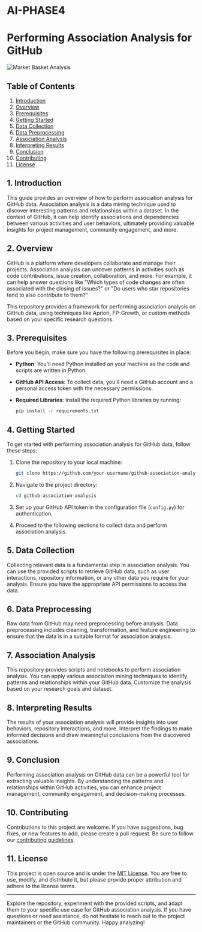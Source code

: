 # AI-PHASE4
# Performing Association Analysis for GitHub

![Market Basket Analysis]( https://encrypted-tbn0.gstatic.com/images?q=tbn:ANd9GcSeW4Zj3-Ic6MIDtcN3HU1FXPnjsvPOhdRPTQ&usqp=CAU)

## Table of Contents
1. [Introduction](#introduction)
2. [Overview](#overview)
3. [Prerequisites](#prerequisites)
4. [Getting Started](#getting-started)
5. [Data Collection](#data-collection)
6. [Data Preprocessing](#data-preprocessing)
7. [Association Analysis](#association-analysis)
8. [Interpreting Results](#interpreting-results)
9. [Conclusion](#conclusion)
10. [Contributing](#contributing)
11. [License](#license)

## 1. Introduction

This guide provides an overview of how to perform association analysis for GitHub data. Association analysis is a data mining technique used to discover interesting patterns and relationships within a dataset. In the context of GitHub, it can help identify associations and dependencies between various activities and user behaviors, ultimately providing valuable insights for project management, community engagement, and more.

## 2. Overview

GitHub is a platform where developers collaborate and manage their projects. Association analysis can uncover patterns in activities such as code contributions, issue creation, collaboration, and more. For example, it can help answer questions like "Which types of code changes are often associated with the closing of issues?" or "Do users who star repositories tend to also contribute to them?"

This repository provides a framework for performing association analysis on GitHub data, using techniques like Apriori, FP-Growth, or custom methods based on your specific research questions.

## 3. Prerequisites

Before you begin, make sure you have the following prerequisites in place:

- **Python**: You'll need Python installed on your machine as the code and scripts are written in Python.

- **GitHub API Access**: To collect data, you'll need a GitHub account and a personal access token with the necessary permissions. 

- **Required Libraries**: Install the required Python libraries by running:
   ```bash
   pip install -r requirements.txt
   ```

## 4. Getting Started

To get started with performing association analysis for GitHub data, follow these steps:

1. Clone the repository to your local machine:
   ```bash
   git clone https://github.com/your-username/github-association-analysis.git
   ```

2. Navigate to the project directory:
   ```bash
   cd github-association-analysis
   ```

3. Set up your GitHub API token in the configuration file (`config.py`) for authentication.

4. Proceed to the following sections to collect data and perform association analysis.

## 5. Data Collection

Collecting relevant data is a fundamental step in association analysis. You can use the provided scripts to retrieve GitHub data, such as user interactions, repository information, or any other data you require for your analysis. Ensure you have the appropriate API permissions to access the data.

## 6. Data Preprocessing

Raw data from GitHub may need preprocessing before analysis. Data preprocessing includes cleaning, transformation, and feature engineering to ensure that the data is in a suitable format for association analysis.

## 7. Association Analysis

This repository provides scripts and notebooks to perform association analysis. You can apply various association mining techniques to identify patterns and relationships within your GitHub data. Customize the analysis based on your research goals and dataset.

## 8. Interpreting Results

The results of your association analysis will provide insights into user behaviors, repository interactions, and more. Interpret the findings to make informed decisions and draw meaningful conclusions from the discovered associations.

## 9. Conclusion

Performing association analysis on GitHub data can be a powerful tool for extracting valuable insights. By understanding the patterns and relationships within GitHub activities, you can enhance project management, community engagement, and decision-making processes.

## 10. Contributing

Contributions to this project are welcome. If you have suggestions, bug fixes, or new features to add, please create a pull request. Be sure to follow our [contributing guidelines](CONTRIBUTING.md).

## 11. License

This project is open source and is under the [MIT License](LICENSE). You are free to use, modify, and distribute it, but please provide proper attribution and adhere to the license terms.

---

Explore the repository, experiment with the provided scripts, and adapt them to your specific use case for GitHub association analysis. If you have questions or need assistance, do not hesitate to reach out to the project maintainers or the GitHub community. Happy analyzing!
